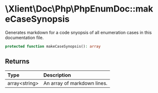 # \\Xlient\\Doc\\Php\\PhpEnumDoc::makeCaseSynopsis

Generates markdown for a code snyopsis of all enumeration cases in this documentation file.

```php
protected function makeCaseSynopsis(): array
```

## Returns

| Type | Description |
| :--- | :--- |
| array\<string\> | An array of markdown lines. |